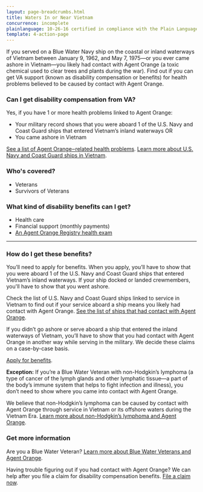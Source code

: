 ```yaml
---
layout: page-breadcrumbs.html
title: Waters In or Near Vietnam
concurrence: incomplete
plainlanguage: 10-26-16 certified in compliance with the Plain Language Act
template: 4-action-page
---
```


If you served on a Blue Water Navy ship on the coastal or inland waterways of Vietnam between January 9, 1962, and May 7, 1975—or you ever came ashore in Vietnam—you likely had contact with Agent Orange (a toxic chemical used to clear trees and plants during the war). Find out if you can get VA support (known as disability compensation or benefits) for health problems believed to be caused by contact with Agent Orange.

<div class="call-out" markdown="1">

### Can I get disability compensation from VA?

Yes, if you have 1 or more health problems linked to Agent Orange:
  - Your military record shows that you were aboard 1 of the U.S. Navy and Coast Guard ships that entered Vietnam’s inland waterways
  OR
  - You came ashore in Vietnam

[See a list of Agent Orange‒related health problems](https://www.vets.gov/disability-benefits/conditions/exposure-to-hazardous-materials/agent-orange/diseases/).
[Learn more about U.S. Navy and Coast Guard ships in Vietnam]( http://www.publichealth.va.gov/exposures/agentorange/shiplist/index.asp).

### Who's covered?

- Veterans
- Survivors of Veterans
</div>

### What kind of disability benefits can I get?

- Health care
- Financial support (monthly payments)
- [An Agent Orange Registry health exam](/disability-benefits/conditions/exposure-to-hazardous-materials/agent-orange/registry-health-exam/)

-----

### How do I get these benefits?

You’ll need to apply for benefits. When you apply, you’ll have to show that you were aboard 1 of the U.S. Navy and Coast Guard ships that entered Vietnam’s inland waterways. If your ship docked or landed crewmembers, you'll have to show that you went ashore.

Check the list of U.S. Navy and Coast Guard ships linked to service in Vietnam to find out if your service aboard a ship means you likely had contact with Agent Orange. [See the list of ships that had contact with Agent Orange](http://www.publichealth.va.gov/exposures/agentorange/shiplist/list.asp).

If you didn’t go ashore or serve aboard a ship that entered the inland waterways of Vietnam, you’ll have to show that you had contact with Agent Orange in another way while serving in the military. We decide these claims on a case-by-case basis.

[Apply for benefits](https://www.vets.gov/disability-benefits/apply-for-benefits/).

**Exception:**
If you’re a Blue Water Veteran with non-Hodgkin’s lymphoma (a type of cancer of the lymph glands and other lymphatic tissue—a part of the body’s immune system that helps to fight infection and illness), you don’t need to show where you came into contact with Agent Orange.

We believe that non-Hodgkin’s lymphoma can be caused by contact with Agent Orange through service in Vietnam or its offshore waters during the Vietnam Era. [Learn more about non-Hodgkin’s lymphoma and Agent Orange]( https://www.vets.gov/disability-benefits/conditions/exposure-to-hazardous-materials/agent-orange/non-hodgkins/).

### Get more information

Are you a Blue Water Veteran? [Learn more about Blue Water Veterans and Agent Orange](http://www.publichealth.va.gov/exposures/agentorange/locations/blue-water-veterans.asp#sthash.Srfgf1kO.dpuf).

Having trouble figuring out if you had contact with Agent Orange? We can help after you file a claim for disability compensation benefits. [File a claim now](/disability-benefits/claims-process/).

